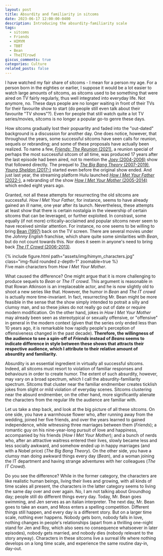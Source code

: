 ```yaml
---
layout: post
title: Absurdity and familiarity in sitcoms
date: 2023-06-17 12:00:00-0400
description: Introducing the absurdity-familiarity scale
tags: 
  - sitcoms
  - Friends
  - HIMYM
  - TBBT
  - Bean
  - TheITCrowd
giscus_comments: true
categories: Culture
related_posts: false
---
```


I have watched my fair share of sitcoms - I mean for a person my age. For a person born in the eighties or earlier, I suppose it would be a lot easier to watch large amounts of sitcoms, as sitcoms used to be something that were aired on TV fairly regularly, thus well integrated into everyday life. Not anymore, no. These days people are no longer waiting in front of their TVs for their favourite show to start (do people still even talk about their favourite "TV shows"?). Even for people that still watch quite a lot TV series/movies, sitcoms is no longer a popular go-to genre these days.

How sitcoms gradually lost their popuarlity and faded into the "out-dated" background is a discussion for another day. One does notice, however, that throughout the years, some successful sitcoms have seen calls for reunion, sequels or rebranding; and some of these proposals have actually been realized. To name a few, [*Friends: The Reunion* (2021)](https://www.imdb.com/title/tt11337862/), a reunion special of perhaps the most successful sitcom of all time, was produced 17 years after the last episode had been aired, not to mention the [*Joey* (2004-2006)](https://www.imdb.com/title/tt0375355/) show that followed directly. The prequel to [*The Big Bang Theory* (2007-2019)](https://www.imdb.com/title/tt0898266/), [*Young Sheldon* (2017-)](https://www.imdb.com/title/tt6226232/) started even before the original show ended. And just last year, the streaming platform Hulu launched [*How I Met Your Father* (2022-)](https://www.imdb.com/title/tt14500082/), a rebranding of the show [*How I Met Your Mother* (2005-2014)](https://www.imdb.com/title/tt0460649/) which ended eight years ago.

Granted, not all these attempts for resurrecting the old sitcoms are successful. *How I Met Your Father*, for instance, seems to have already gained an ill name, one year after its launch. Nevertheless, these attempts at least show that there is certain nostalgia in the viewership of certain sitcoms that can be leveraged, or further exploited. In constrast, some equally (if not more) critically-acclaimed and popular sitcoms never seem to have received similar attention. For instance, no one seems to be willing to bring [Bean (1997)](https://www.imdb.com/title/tt0118689/) back on the TV screen. There are several movies under the *Johnny English* franchise, which share quite some similarities with *Bean*, but do not count towards this. Nor does it seem in anyone's need to bring back [*The IT Crowd* (2006-2013)](https://www.imdb.com/title/tt0487831/). 

<div class="row justify-content-center">
    <div class="col-sm-12">
        {% include figure.html path="assets/img/himym_characters.jpg" class="img-fluid rounded z-depth-1" zoomable=true %}
    </div>
</div>
<div class="caption">
    Five main characters from <i>How I Met Your Mother</i>.
</div>

What caused the difference? One might argue that it is more challenging to produce sequels to *Bean* or *The IT crowd*. This argument is reasonable in that Rowan Atkinson is an irreplaceable actor, and he is now slightly old to shoot a new series like that. However, the humor in *Bean* and *The IT crowd* is actually more time-invariant. In fact, resurrecting Mr. Bean might be more feasible in the sense that the show simply intended to potrait a silly and clumsy man, and so these jokes do not really go out of date or require modern modification. On the other hand, jokes in *How I Met Your Mother* may already been seen as stereotypical or sexually offensive, or "offensive" in general in the modern context (given that the series only ended less than 10 years ago, it is remarkable how rapidly people's perception of offensiveness changed in the past decade). **Therefore, the willingness of the audience to see a spin-off of *Friends* instead of *Beans* seems to indicate difference in style between these shows that attracts their respective audience, which I attribute to their relative amount of absurdity and familiarity.**

Absurdity is an essential ingredient in virtually all successful sitcoms. Indeed, all sitcoms must resort to violation of familiar responses and behaviours in order to create humor. The extent of such absurdity, however, may vary on a broad spectrum, which I call the absurdity-familiarity spectrum. Sitcoms that cluster near the familiar endmember creates ticklish jokes from slight or mild violation of everyday scenes. Sitcoms clustering near the absurd endmember, on the other hand, more significantly alienate the characters from the regular life the audience are familiar with.

Let us take a step back, and look at the big picture of all these sitcoms. On one side, you have a warmhouse flower who, after running away from the wedding, joined her five friends, and over the years learned to gained independence, while witnessing three marriages between them (*Friends*); a romantic guy on his nine-year-long pursuit of love and happiness, accompanied by his friends (*How I Met Your Mother*); and a bunch of nerds who, after an attractive waitress entered their lives, slowly became less and less socially awkward, and somehow ended up in happy marriages (and with a Nobel price) (*The Big Bang Theory*). On the other side, you have a clumsy man doing awkward things every day (*Bean*), and a woman joining the IT department and having strange adventures with her colleagues (*The IT Crowd*). 

Do you see the difference? While in the former category, the characters are like realistic human beings, living their lives and growing, with all kinds of time scales all present, the characters in the latter category seems to living the same day over and over again. No, I am not talking about Groundhog day; people still do different things every day. Today, Mr. Bean goes swimming, and Jen serves as an italian interpreter. The next day, Mr. Bean goes to take an exam, and Moss enters a spelling competition. Different things still happen, and every day is a different story. But on a larger time scale, nothing ever happens. Nobody gets born, nobody falls in love, nothing changes in people's relationships (apart from a thrilling one-night stand for Jen and Roy, which also sees no consequence whatsoever in later episodes), nobody gets married, and nobody dies (nobody relevant to the story anyway). Characters in these sitcoms live a surreal life where nothing develops on a long time scale, and experience the same routine day-in, day-out.

